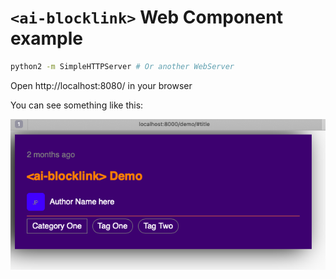 # `<ai-blocklink>` Web Component example

```bash
python2 -m SimpleHTTPServer # Or another WebServer
```

Open http://localhost:8080/ in your browser

You can see something like this:

![ai-blocklink view](view01.png)
